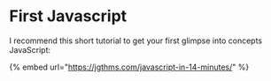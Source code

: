 # First Javascript

I recommend this short tutorial to get your first glimpse into concepts JavaScript:

{% embed url="https://jgthms.com/javascript-in-14-minutes/" %}
